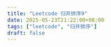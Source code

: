 ```yaml
---
title: "Leetcode 归并排序9"
date: 2025-05-23T21:22:00+08:00
tags: ["leetcode", "归并排序"]
draft: false
---
```


